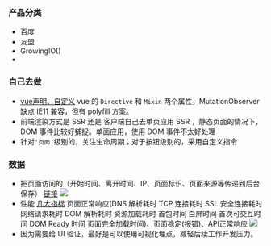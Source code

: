 ### 产品分类
- 百度
- 友盟
- GrowingIO()
- 

### 自己去做
- [vue声明、自定义](https://zhuanlan.zhihu.com/p/27659302)
vue 的 `Directive` 和 `Mixin` 两个属性，MutationObserver 缺点 IE11 兼容，但有 polyfill 方案。
- 前端渲染方式是 SSR 还是 客户端自己去单页应用
SSR ，静态页面的情况下，DOM 事件比较好捕捉。单面应用，使用 DOM 事件不太好处理
- 针对`'页面'`级别的，关注生命周期；对于按钮级别的，采用自定义指令

### 数据
- 把页面访问的（开始时间、离开时间、IP、页面标识、页面来源等传递到后台保存） [链接](https://zhuanlan.zhihu.com/p/28210362)
![](https://pic2.zhimg.com/80/v2-4b9d776f122e9080ea5d8a3558dd4a11_hd.png)
- 性能
[几大指标](https://zhuanlan.zhihu.com/p/37275225)
页面正常响应(DNS 解析耗时
TCP 连接耗时
SSL 安全连接耗时
网络请求耗时
DOM 解析耗时
资源加载耗时
首包时间
白屏时间
首次可交互时间
DOM Ready 时间
页面完全加载时间)、页面稳定(报错)、API正常响应
![](https://pic1.zhimg.com/80/v2-2497eba10ff71ba01c0f2501cb6f7d1c_hd.jpg)
- 因为需要给 UI 验证，最好是可以使用可视化埋点，减轻后续工作开发压力。
